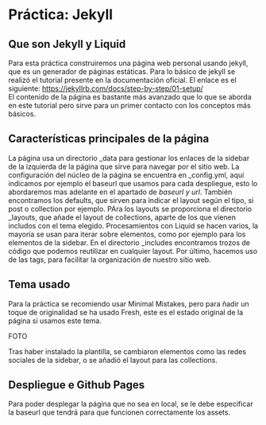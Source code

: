 # Práctica: Jekyll

## Que son Jekyll y Liquid

Para esta práctica construiremos una página web personal usando jekyll, que es un generador de páginas estáticas. Para lo básico de jekyll se realizó el tutorial presente en la documentación oficial. El enlace es el siguiente: https://jekyllrb.com/docs/step-by-step/01-setup/  
El contenido de la página es bastante más avanzado que lo que se aborda en este tutorial pero sirve para un primer contacto con los conceptos más básicos.

## Características principales de la página

La página usa un directorio \_data para gestionar los enlaces de la sidebar de la izquierda de la página que sirve para navegar por el sitio web. La configuración del núcleo de la página se encuentra en \_config.yml, aquí indicamos por ejemplo el baseurl que usamos para cada despliegue, esto lo abordaremos mas adelante en el apartado de _baseurl y url_. También encontramos los defaults, que sirven para indicar el layout según el tipo, si post o collection por ejemplo. PAra los layouts se proporciona el directorio _layouts, que añade el layout de collections, aparte de los que vienen includos con el tema elegido. Procesamientos con Liquid se hacen varios, la mayoría se usan para iterar sobre elementos, como por ejemplo para los elementos de la sidebar. En el directorio _includes encontramos trozos de código que podemos reutilizar en cualquier layout. Por último, hacemos uso de las tags, para facilitar la organización de nuestro sitio web.

## Tema usado

Para la práctica se recomiendo usar Minimal Mistakes, pero para ñadir un toque de originalidad se ha usado Fresh, este es el estado original de la página si usamos este tema.

FOTO

Tras haber instalado la plantilla, se cambiaron elementos como las redes sociales de la sidebar, o se añadió el layout para las collections.

## Despliegue e Github Pages

Para poder desplegar la página que no sea en local, se le debe especificar la baseurl que tendrá para que funcionen correctamente los assets. 